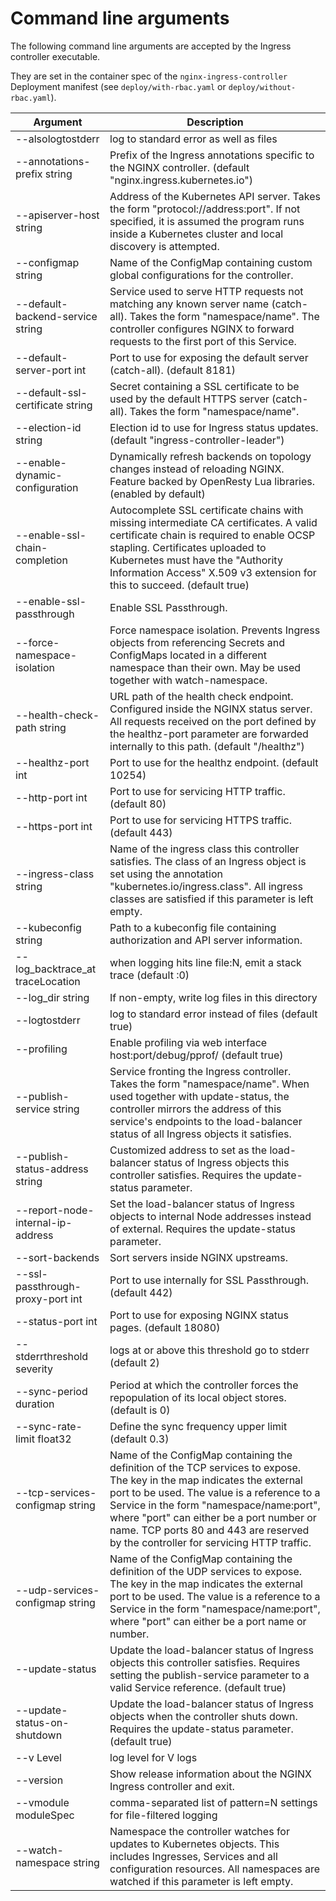 # Command line arguments

The following command line arguments are accepted by the Ingress controller executable.

They are set in the container spec of the `nginx-ingress-controller` Deployment manifest (see `deploy/with-rbac.yaml` or `deploy/without-rbac.yaml`).


| Argument | Description |
|----------|-------------|
| --alsologtostderr                 | log to standard error as well as files |
| --annotations-prefix string       | Prefix of the Ingress annotations specific to the NGINX controller. (default "nginx.ingress.kubernetes.io") |
| --apiserver-host string           | Address of the Kubernetes API server. Takes the form "protocol://address:port". If not specified, it is assumed the program runs inside a Kubernetes cluster and local discovery is attempted. |
| --configmap string                | Name of the ConfigMap containing custom global configurations for the controller. |
| --default-backend-service string  | Service used to serve HTTP requests not matching any known server name (catch-all). Takes the form "namespace/name". The controller configures NGINX to forward requests to the first port of this Service. |
| --default-server-port int         | Port to use for exposing the default server (catch-all). (default 8181) |
| --default-ssl-certificate string  | Secret containing a SSL certificate to be used by the default HTTPS server (catch-all). Takes the form "namespace/name". |
| --election-id string              | Election id to use for Ingress status updates. (default "ingress-controller-leader") |
| --enable-dynamic-configuration    | Dynamically refresh backends on topology changes instead of reloading NGINX. Feature backed by OpenResty Lua libraries. (enabled by default) |
| --enable-ssl-chain-completion     | Autocomplete SSL certificate chains with missing intermediate CA certificates. A valid certificate chain is required to enable OCSP stapling. Certificates uploaded to Kubernetes must have the "Authority Information Access" X.509 v3 extension for this to succeed. (default true) |
| --enable-ssl-passthrough          | Enable SSL Passthrough. |
| --force-namespace-isolation       | Force namespace isolation. Prevents Ingress objects from referencing Secrets and ConfigMaps located in a different namespace than their own. May be used together with watch-namespace. |
| --health-check-path string        | URL path of the health check endpoint. Configured inside the NGINX status server. All requests received on the port defined by the healthz-port parameter are forwarded internally to this path. (default "/healthz") |
| --healthz-port int                | Port to use for the healthz endpoint. (default 10254) |
| --http-port int                   | Port to use for servicing HTTP traffic. (default 80) |
| --https-port int                  | Port to use for servicing HTTPS traffic. (default 443) |
| --ingress-class string            | Name of the ingress class this controller satisfies. The class of an Ingress object is set using the annotation "kubernetes.io/ingress.class". All ingress classes are satisfied if this parameter is left empty. |
| --kubeconfig string               | Path to a kubeconfig file containing authorization and API server information. |
| --log_backtrace_at traceLocation  | when logging hits line file:N, emit a stack trace (default :0) |
| --log_dir string                  | If non-empty, write log files in this directory |
| --logtostderr                     | log to standard error instead of files (default true) |
| --profiling                       | Enable profiling via web interface host:port/debug/pprof/ (default true) |
| --publish-service string          | Service fronting the Ingress controller. Takes the form "namespace/name". When used together with update-status, the controller mirrors the address of this service's endpoints to the load-balancer status of all Ingress objects it satisfies. |
| --publish-status-address string   | Customized address to set as the load-balancer status of Ingress objects this controller satisfies. Requires the update-status parameter. |
| --report-node-internal-ip-address | Set the load-balancer status of Ingress objects to internal Node addresses instead of external. Requires the update-status parameter. |
| --sort-backends                   | Sort servers inside NGINX upstreams. |
| --ssl-passthrough-proxy-port int  | Port to use internally for SSL Passthrough. (default 442) |
| --status-port int                 | Port to use for exposing NGINX status pages. (default 18080) |
| --stderrthreshold severity        | logs at or above this threshold go to stderr (default 2) |
| --sync-period duration            | Period at which the controller forces the repopulation of its local object stores. (default is 0) |
| --sync-rate-limit float32         | Define the sync frequency upper limit (default 0.3) |
| --tcp-services-configmap string   | Name of the ConfigMap containing the definition of the TCP services to expose. The key in the map indicates the external port to be used. The value is a reference to a Service in the form "namespace/name:port", where "port" can either be a port number or name. TCP ports 80 and 443 are reserved by the controller for servicing HTTP traffic. |
| --udp-services-configmap string   | Name of the ConfigMap containing the definition of the UDP services to expose. The key in the map indicates the external port to be used. The value is a reference to a Service in the form "namespace/name:port", where "port" can either be a port name or number.
| --update-status                   | Update the load-balancer status of Ingress objects this controller satisfies. Requires setting the publish-service parameter to a valid Service reference. (default true) |
| --update-status-on-shutdown       | Update the load-balancer status of Ingress objects when the controller shuts down. Requires the update-status parameter. (default true) |
| --v Level                         | log level for V logs |
| --version                         | Show release information about the NGINX Ingress controller and exit. |
| --vmodule moduleSpec              | comma-separated list of pattern=N settings for file-filtered logging |
| --watch-namespace string          | Namespace the controller watches for updates to Kubernetes objects. This includes Ingresses, Services and all configuration resources. All namespaces are watched if this parameter is left empty. |
